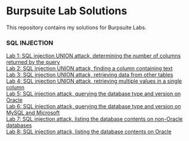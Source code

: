 # Burpsuite Lab Solutions
This repository contains my solutions for Burpsuite Labs.

### SQL INJECTION
[Lab 1: SQL injection UNION attack, determining the number of columns returned by the query](https://github.com/M-Faheem-Khan/Burpsuite-Lab-Solutions/blob/main/lab1.md)  
[Lab 2: SQL injection UNION attack, finding a column containing text](https://github.com/M-Faheem-Khan/Burpsuite-Lab-Solutions/blob/main/lab2.md)  
[Lab 3: SQL injection UNION attack, retrieving data from other tables](https://github.com/M-Faheem-Khan/Burpsuite-Lab-Solutions/blob/main/lab3.md)  
[Lab 4: SQL injection UNION attack, retrieving multiple values in a single column](https://github.com/M-Faheem-Khan/Burpsuite-Lab-Solutions/blob/main/lab4.md)  
[Lab 5: SQL injection attack, querying the database type and version on Oracle](https://github.com/M-Faheem-Khan/Burpsuite-Lab-Solutions/blob/main/lab5.md)  
[Lab 6: SQL injection attack, querying the database type and version on MySQL and Microsoft](https://github.com/M-Faheem-Khan/Burpsuite-Lab-Solutions/blob/main/lab6.md)  
[Lab 7: SQL injection attack, listing the database contents on non-Oracle databases](https://github.com/M-Faheem-Khan/Burpsuite-Lab-Solutions/blob/main/lab7.md)  
[Lab 8: SQL injection attack, listing the database contents on Oracle ](https://github.com/M-Faheem-Khan/Burpsuite-Lab-Solutions/blob/main/lab8.md)  

<!-- EOF -->
